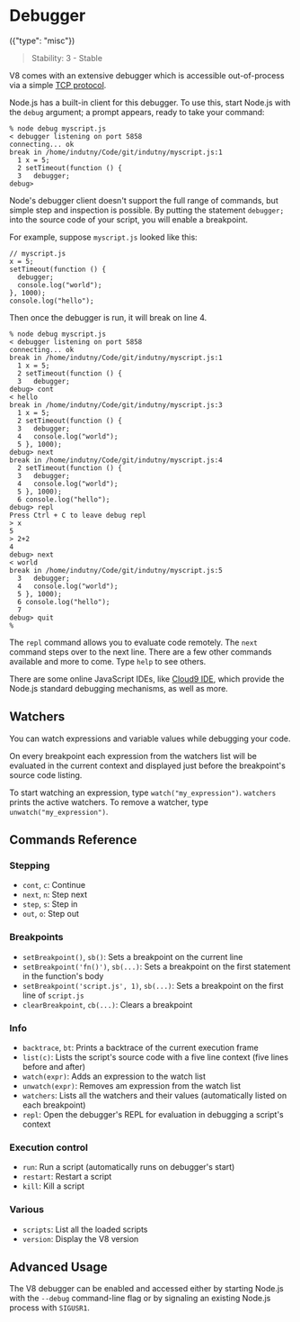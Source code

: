 # Debugger
({"type": "misc"})

> Stability: 3 - Stable

V8 comes with an extensive debugger which is accessible out-of-process via a
simple [TCP protocol](http://code.google.com/p/v8/wiki/DebuggerProtocol). 

Node.js has a built-in client for this debugger. To use this, start Node.js with
the `debug` argument; a prompt appears, ready to take your command:

    % node debug myscript.js
    < debugger listening on port 5858
    connecting... ok
    break in /home/indutny/Code/git/indutny/myscript.js:1
      1 x = 5;
      2 setTimeout(function () {
      3   debugger;
    debug>

Node's debugger client doesn't support the full range of commands, but simple
step and inspection is possible. By putting the statement `debugger;` into the
source code of your script, you will enable a breakpoint.

For example, suppose `myscript.js` looked like this:

    // myscript.js
    x = 5;
    setTimeout(function () {
      debugger;
      console.log("world");
    }, 1000);
    console.log("hello");

Then once the debugger is run, it will break on line 4.

    % node debug myscript.js
    < debugger listening on port 5858
    connecting... ok
    break in /home/indutny/Code/git/indutny/myscript.js:1
      1 x = 5;
      2 setTimeout(function () {
      3   debugger;
    debug> cont
    < hello
    break in /home/indutny/Code/git/indutny/myscript.js:3
      1 x = 5;
      2 setTimeout(function () {
      3   debugger;
      4   console.log("world");
      5 }, 1000);
    debug> next
    break in /home/indutny/Code/git/indutny/myscript.js:4
      2 setTimeout(function () {
      3   debugger;
      4   console.log("world");
      5 }, 1000);
      6 console.log("hello");
    debug> repl
    Press Ctrl + C to leave debug repl
    > x
    5
    > 2+2
    4
    debug> next
    < world
    break in /home/indutny/Code/git/indutny/myscript.js:5
      3   debugger;
      4   console.log("world");
      5 }, 1000);
      6 console.log("hello");
      7
    debug> quit
    %


The `repl` command allows you to evaluate code remotely. The `next` command
steps over to the next line. There are a few other commands available and more
to come. Type `help` to see others.

There are some online JavaScript IDEs, like [Cloud9 IDE](http://www.c9.io),
which provide the Node.js standard debugging mechanisms, as well as more.

## Watchers

You can watch expressions and variable values while debugging your code.

On every breakpoint each expression from the watchers list will be evaluated in
the current context and displayed just before the breakpoint's source code
listing.

To start watching an expression, type `watch("my_expression")`. `watchers`
prints the active watchers. To remove a watcher, type
`unwatch("my_expression")`.

## Commands Reference

### Stepping

* `cont`, `c`: Continue
* `next`, `n`: Step next
* `step`, `s`: Step in
* `out`, `o`: Step out

### Breakpoints

* `setBreakpoint()`, `sb()`: Sets a breakpoint on the current line
* `setBreakpoint('fn()')`, `sb(...)`: Sets a breakpoint on the first statement
in the function's body
* `setBreakpoint('script.js', 1)`, `sb(...)`: Sets a  breakpoint on the first
line of `script.js`
* `clearBreakpoint`, `cb(...)`: Clears a breakpoint

### Info

* `backtrace`, `bt`: Prints a backtrace of the current execution frame
* `list(c)`: Lists the script's source code with a five line context (five lines
before and after)
* `watch(expr)`: Adds an expression to the watch list
* `unwatch(expr)`: Removes am expression from the watch list
* `watchers`: Lists all the watchers and their values (automatically listed on
each breakpoint)
* `repl`: Open the debugger's REPL for evaluation in debugging a script's
context

### Execution control

* `run`: Run a script (automatically runs on debugger's start)
* `restart`: Restart a script
* `kill`: Kill a script

### Various

* `scripts`: List all the loaded scripts
* `version`: Display the V8 version

## Advanced Usage

The V8 debugger can be enabled and accessed either by starting Node.js with the
`--debug` command-line flag or by signaling an existing Node.js process with
`SIGUSR1`.
